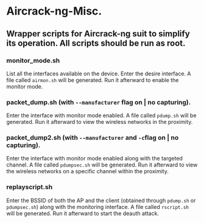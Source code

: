 # Aircrack-ng-Misc.
## Wrapper scripts for Aircrack-ng suit to simplify its operation. All scripts should be run as root.

### monitor_mode.sh
List all the interfaces available on the device. Enter the desire interface. A file called `airmon.sh` will be generated. Run it afterward to enable the monitor mode.
### packet_dump.sh (with `--manufacturer` flag on | no capturing).
Enter the interface with monitor mode enabled. A file called `pdump.sh` will be generated. Run it afterward to view the wireless networks in the proximity.
### packet_dump2.sh (with `--manufacturer` and `-c`flag on | no capturing).
Enter the interface with monitor mode enabled along with the targeted channel. A file called `pdumpsec.sh` will be generated. Run it afterward to view the wireless networks on a specific channel within the proximity.
### replayscript.sh
Enter the BSSID of both the AP and the client (obtained through `pdump.sh` or `pdumpsec.sh`) along with the monitoring interface. A file called `rscript.sh` will be generated. Run it afterward to start the deauth attack.
